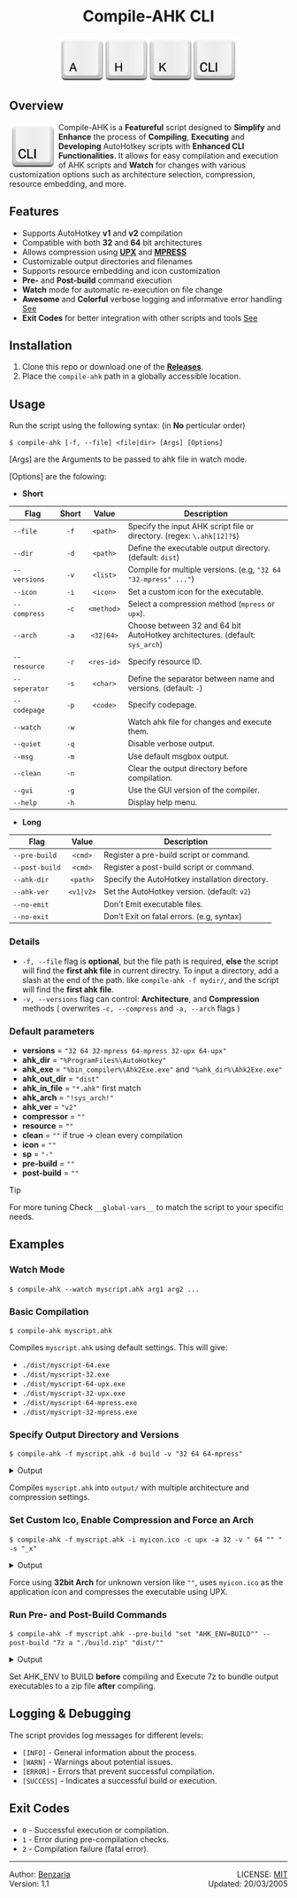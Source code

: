 <h1 align="center">Compile-AHK CLI</h1>

<!-- ![ahk-cli-logo](./assets/ahk-cli-logo.png) -->

<div style="display: flex; justify-content: center; align-items: center; margin-bottom: 20px; flex-direction: column;">

<img src="./assets/ahk-cli-logo.png">

</div>

## Overview

<img src="./assets/cli-logo.png" style="padding: 0; marging: 0; padding-right: 5px;" align="left">

Compile-AHK is a **Featureful** script designed to **Simplify** and **Enhance** the process of **Compiling**, **Executing** and **Developing** AutoHotkey scripts with **Enhanced CLI Functionalities**. It allows for easy compilation and execution of AHK scripts and **Watch** for changes with various customization options such as architecture selection, compression, resource embedding, and more.

## Features

- Supports AutoHotkey **v1** and **v2** compilation
- Compatible with both **32** and **64** bit architectures
- Allows compression using [**UPX**][3] and [**MPRESS**][4]
- Customizable output directories and filenames
- Supports resource embedding and icon customization
- **Pre-** and **Post-build** command execution
- **Watch** mode for automatic re-execution on file change
- **Awesome** and **Colorful** verbose logging and informative error handling [See](#logging--debugging)
- **Exit Codes** for better integration with other scripts and tools [See](#exit-codes)

## Installation

1. Clone this repo or download one of the [**Releases**][7].
2. Place the `compile-ahk` path in a globally accessible location.

## Usage

Run the script using the following syntax: (in **No** perticular order)

```
$ compile-ahk [-f, --file] <file|dir> [Args] [Options]
```

[Args] are the Arguments to be passed to ahk file in watch mode.

[Options] are the folowing:

- **Short**
  
| Flag          | Short |   Value    | Description                                                                  |
| ------------- | :---: | :--------: | ---------------------------------------------------------------------------- |
| `--file`      | `-f`  |  `<path>`  | Specify the input AHK script file or directory. (regex: `\.ahk[12]?$`)       |
| `--dir`       | `-d`  |  `<path>`  | Define the executable output directory. (default: `dist`)                    |
| `--versions`  | `-v`  |  `<list>`  | Compile for multiple versions. (e.g, `"32 64 "32-mpress" ..."`)              |
| `--icon`      | `-i`  |  `<icon>`  | Set a custom icon for the executable.                                        |
| `--compress`  | `-c`  | `<method>` | Select a compression method (`mpress` or `upx`).                             |
| `--arch`      | `-a`  | `<32\|64>` | Choose between 32 and 64 bit AutoHotkey architectures. (default: `sys_arch`) |
| `--resource`  | `-r`  | `<res-id>` | Specify resource ID.                                                         |
| `--seperator` | `-s`  |  `<char>`  | Define the separator between name and versions. (default: `-`)               |
| `--codepage`  | `-p`  |  `<code>`  | Specify codepage.                                                            |
| `--watch`     | `-w`  |            | Watch ahk file for changes and execute them.                                 |
| `--quiet`     | `-q`  |            | Disable verbose output.                                                      |
| `--msg`       | `-m`  |            | Use default msgbox output.                                                   |
| `--clean`     | `-n`  |            | Clear the output directory before compilation.                               |
| `--gui`       | `-g`  |            | Use the GUI version of the compiler.                                         |
| `--help`      | `-h`  |            | Display help menu.                                                           |

- **Long**

| Flag           |   Value    | Description                                    |
| -------------- | :--------: | ---------------------------------------------- |
| `--pre-build`  |  `<cmd>`   | Register a pre-build script or command.        |
| `--post-build` |  `<cmd>`   | Register a post-build script or command.       |
| `--ahk-dir`    |  `<path>`  | Specify the AutoHotkey installation directory. |
| `--ahk-ver`    | `<v1\|v2>` | Set the AutoHotkey version. (default: `v2`)    |
| `--no-emit`    |            | Don't Emit executable files.                   |
| `--no-exit`    |            | Don't Exit on fatal errors. (e.g, syntax)      |

### Details

- `-f, --file` flag is **optional**, but the file path is required, **else** the script will find the **first ahk file** in current directry. To input a directory, add a slash at the end of the path. like `compile-ahk -f mydir/`, and the script will find the **first ahk file**.
- `-v, --versions` flag can control: **Architecture**, and **Compression** methods ( overwrites `-c, --compress` and `-a, --arch` flags )

### Default parameters

- **versions** = `"32 64 32-mpress 64-mpress 32-upx 64-upx"`
- **ahk_dir** = `"%ProgramFiles%\AutoHotkey"`
- **ahk_exe** = `"%bin_compiler%\Ahk2Exe.exe"` and `"%ahk_dir%\Ahk2Exe.exe"`
- **ahk_out_dir** = `"dist"`
- **ahk_in_file** = `"*.ahk"` first match
- **ahk_arch** = `"!sys_arch!"`
- **ahk_ver** = `"v2"`
- **compressor** = `""`
- **resource** = `""`
- **clean** = `""` if true → clean every compilation
- **icon** = `""`
- **sp** = `"-"`
- **pre-build** = `""`
- **post-build** = `""`

> [!TIP]
> For more tuning Check `__global-vars__` to match the script to your specific needs.

## Examples

### Watch Mode

```
$ compile-ahk --watch myscript.ahk arg1 arg2 ...
```

### Basic Compilation

```
$ compile-ahk myscript.ahk
```

Compiles `myscript.ahk` using default settings. This will give:

- `./dist/myscript-64.exe`
- `./dist/myscript-32.exe`
- `./dist/myscript-64-upx.exe`
- `./dist/myscript-32-upx.exe`
- `./dist/myscript-64-mpress.exe`
- `./dist/myscript-32-mpress.exe`

### Specify Output Directory and Versions

```
$ compile-ahk -f myscript.ahk -d build -v "32 64 64-mpress"
```

<details>
    <summary>Output</summary>

- `./build/myscript-64.exe`
- `./build/myscript-32.exe`
- `./build/myscript-64-mpress.exe`

</details>

Compiles `myscript.ahk` into `output/` with multiple architecture and compression settings.

### Set Custom Ico,  Enable Compression and Force an Arch

```
$ compile-ahk -f myscript.ahk -i myicon.ico -c upx -a 32 -v " 64 "" " -s "_x"
```

<details>
    <summary>Output</summary>

- `./dist/myscript.exe` → 32bit
- `./dist/myscript_x64.exe` → 64bit

</details>

Force using **32bit Arch** for unknown version like `""`, uses `myicon.ico` as the application icon and compresses the executable using UPX.

### Run Pre- and Post-Build Commands

```
$ compile-ahk -f myscript.ahk --pre-build "set "AHK_ENV=BUILD"" --post-build "7z a "./build.zip" "dist/""
```

<details>
    <summary>Output</summary>

- `./build.zip`
- `./dist/myscript-64.exe`
- `./dist/myscript-32.exe`
- ...

</details>

Set AHK_ENV to BUILD **before** compiling and Execute 7z to bundle output executables to a zip file **after** compiling.

## Logging & Debugging

The script provides log messages for different levels:

- `[INFO]` - General information about the process.
- `[WARN]` - Warnings about potential issues.
- `[ERROR]` - Errors that prevent successful compilation.
- `[SUCCESS]` - Indicates a successful build or execution.

## Exit Codes

- `0` - Successful execution or compilation.
- `1` - Error during pre-compilation checks.
- `2` - Compilation failure (fatal error).

<!-- 

## Error Handling

If the script encounters an error, it will display a message indicating the issue. Common errors include:

- Missing AHK compiler (`Ahk2Exe.exe`)
- Invalid AHK script file path
- Unsupported compression method 
- ...

-->

---

<div>
    <div>
        <span>Author: <a href="https://github.com/benzaria/">Benzaria</a></span>
        <span style="float: right;">LICENSE: <a href="./LICENSE">MIT</a></span>
    </div>
    <div>
        <span>Version: 1.1</span>
        <span style="float: right;">Updated: 20/03/2005</span>
    </div>
</div>

[0]: https://github.com/benzaria/ "me"
[1]: https://www.autohotkey.com/ "ahk"
[2]: https://www.autohotkey.com/docs/Scripts.htm#ahk2exe "ahk2exe"
[3]: https://upx.github.io/ "upx"
[4]: https://www.matcode.com/mpress.htm "mpress"
[6]: https://github.com/benzaria/compile-ahk "compile-ahk"
[7]: https://github.com/benzaria/compile-ahk/releases "releases"
